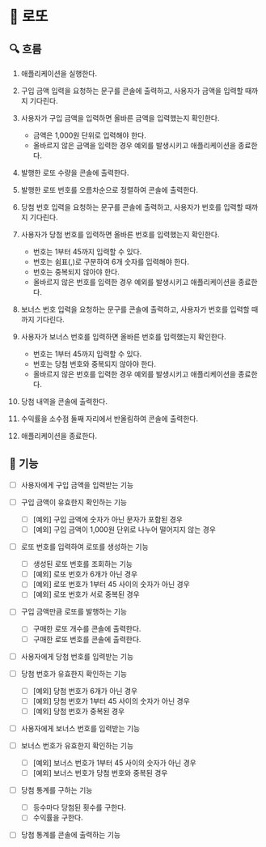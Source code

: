 # 🎱 로또

## 🔍 흐름

1. 애플리케이션을 실행한다.

2. 구입 금액 입력을 요청하는 문구를 콘솔에 출력하고, 사용자가 금액을 입력할 때까지 기다린다.

3. 사용자가 구입 금액을 입력하면 올바른 금액을 입력했는지 확인한다.
    - 금액은 1,000원 단위로 입력해야 한다.
    - 올바르지 않은 금액을 입력한 경우 예외를 발생시키고 애플리케이션을 종료한다.

4. 발행한 로또 수량을 콘솔에 출력한다.

5. 발행한 로또 번호를 오름차순으로 정렬하여 콘솔에 출력한다.

6. 당첨 번호 입력을 요청하는 문구를 콘솔에 출력하고, 사용자가 번호를 입력할 때까지 기다린다.

7. 사용자가 당첨 번호를 입력하면 올바른 번호를 입력했는지 확인한다.
    - 번호는 1부터 45까지 입력할 수 있다.
    - 번호는 쉼표(,)로 구분하여 6개 숫자를 입력해야 한다.
    - 번호는 중복되지 않아야 한다.
    - 올바르지 않은 번호를 입력한 경우 예외를 발생시키고 애플리케이션을 종료한다.

8. 보너스 번호 입력을 요청하는 문구를 콘솔에 출력하고, 사용자가 번호를 입력할 때까지 기다린다.

9. 사용자가 보너스 번호를 입력하면 올바른 번호를 입력했는지 확인한다.
    - 번호는 1부터 45까지 입력할 수 있다.
    - 번호는 당첨 번호와 중복되지 않아야 한다.
    - 올바르지 않은 번호를 입력한 경우 예외를 발생시키고 애플리케이션을 종료한다.

10. 당첨 내역을 콘솔에 출력한다.

11. 수익률을 소수점 둘째 자리에서 반올림하여 콘솔에 출력한다.

12. 애플리케이션을 종료한다.

## 🚀 기능

- [ ] 사용자에게 구입 금액을 입력받는 기능

- [ ] 구입 금액이 유효한지 확인하는 기능
  - [ ] [예외] 구입 금액에 숫자가 아닌 문자가 포함된 경우
  - [ ] [예외] 구입 금액이 1,000원 단위로 나누어 떨어지지 않는 경우

- [ ] 로또 번호를 입력하여 로또를 생성하는 기능
  - [ ] 생성된 로또 번호를 조회하는 기능
  - [ ] [예외] 로또 번호가 6개가 아닌 경우
  - [ ] [예외] 로또 번호가 1부터 45 사이의 숫자가 아닌 경우
  - [ ] [예외] 로또 번호가 서로 중복된 경우

- [ ] 구입 금액만큼 로또를 발행하는 기능
  - [ ] 구매한 로또 개수를 콘솔에 출력한다.
  - [ ] 구매한 로또 번호를 콘솔에 출력한다.

- [ ] 사용자에게 당첨 번호를 입력받는 기능

- [ ] 당첨 번호가 유효한지 확인하는 기능
  - [ ] [예외] 당첨 번호가 6개가 아닌 경우
  - [ ] [예외] 당첨 번호가 1부터 45 사이의 숫자가 아닌 경우
  - [ ] [예외] 당첨 번호가 중복된 경우

- [ ] 사용자에게 보너스 번호를 입력받는 기능

- [ ] 보너스 번호가 유효한지 확인하는 기능
  - [ ] [예외] 보너스 번호가 1부터 45 사이의 숫자가 아닌 경우
  - [ ] [예외] 보너스 번호가 당첨 번호와 중복된 경우

- [ ] 당첨 통계를 구하는 기능
  - [ ] 등수마다 당첨된 횟수를 구한다.
  - [ ] 수익률을 구한다.

- [ ] 당첨 통계를 콘솔에 출력하는 기능
